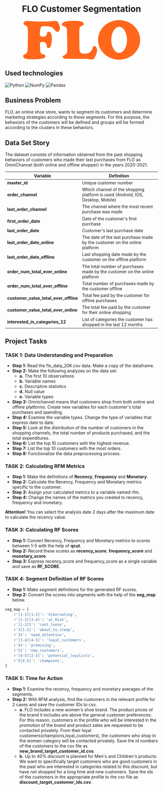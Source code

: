 <div align="center">
<h1>
  FLO Customer Segmentation
</h1>

<h4>
    <img alt="FLO" src="https://github.com/bekowashere/rfm-flo/blob/main/src/flo1.png?raw=true">
</h4>
</div>



## Used technologies

![Python](https://img.shields.io/badge/python-3670A0?style=for-the-badge&logo=python&logoColor=ffdd54) ![NumPy](https://img.shields.io/badge/numpy-%23013243.svg?style=for-the-badge&logo=numpy&logoColor=white) ![Pandas](https://img.shields.io/badge/pandas-%23150458.svg?style=for-the-badge&logo=pandas&logoColor=white)

## Business Problem

FLO, an online shoe store, wants to segment its customers and determine marketing strategies according to these segments. For this purpose, the behaviors of the customers will be defined and groups will be formed according to the clusters in these behaviors.

## Data Set Story

The dataset consists of information obtained from the past shopping behaviors of customers who made their last purchases from FLO as OmniChannel (both online and offline shopper) in the years 2020-2021.

| Variable  | Definition   |
|---|---|
|   **master_id**  | Unique customer number |
|   **order_channel**  | Which channel of the shopping platform is used (Android, IOS, Desktop, Mobile) |
|   **last_order_channel**  | The channel where the most recent purchase was made |
|   **first_order_date**  | Date of the customer's first purchase |
|   **last_order_date**  | Customer's last purchase date |
|   **last_order_date_online**  | The date of the last purchase made by the customer on the online platform |
|   **last_order_date_offline**  | Last shopping date made by the customer on the offline platform |
|   **order_num_total_ever_online**  | The total number of purchases made by the customer on the online platform |
|   **order_num_total_ever_offline**  | Total number of purchases made by the customer offline |
|   **customer_value_total_ever_offline**  | Total fee paid by the customer for offline purchases  |
|   **customer_value_total_ever_online**  | The total fee paid by the customer for their online shopping |
|   **interested_in_categories_12**  | List of categories the customer has shopped in the last 12 months |

## Project Tasks

### TASK 1: Data Understanding and Preparation

- **Step 1:** Read the flo_data_20K.csv data. Make a copy of the dataframe.
- **Step 2:** Make the following analyzes on the data set:
    - **a.** The first 10 observations
    - **b.** Variable names
    - **c.** Descriptive statistics
    - **d.** Null value
    - **e.** Variable types
- **Step 3:** Omnichannel means that customers shop from both online and offline platforms. Create new variables for each customer's total purchases and spending.
- **Step 4:** Examine the variable types. Change the type of variables that express date to date.
- **Step 5:** Look at the distribution of the number of customers in the shopping channels, the total number of products purchased, and the total expenditures.
- **Step 6:** List the top 10 customers with the highest revenue.
- **Step 7:** List the top 10 customers with the most orders.
- **Step 8:** Functionalize the data preprocessing process.

### TASK 2: Calculating RFM Metrics

- **Step 1:** Make the definitions of **Recency**, **Frequency** and **Monetary**.
- **Step 2:** Calculate the Recency, Frequency and Monetary metrics specific to the customer.
- **Step 3:** Assign your calculated metrics to a variable named rfm.
- **Step 4:** Change the names of the metrics you created to recency, frequency and monetary.

**Attention!** You can select the analysis date 2 days after the maximum date to calculate the recency value.

### TASK 3: Calculating RF Scores

- **Step 1:** Convert Recency, Frequency and Monetary metrics to scores between 1-5 with the help of **qcut**.
- **Step 2:** Record these scores as **recency_score**, **frequency_score** and **monetary_score**.
- **Step 3:** Express recency_score and frequency_score as a single variable and save as **RF_SCORE**.

### TASK 4: Segment Definition of RF Scores

- **Step 1:** Make segment definitions for the generated RF scores.
- **Step 2:** Convert the scores into segments with the help of the **seg_map** below.

```python
seg_map = {
    r'[1-2][1-2]': 'hibernating',
    r'[1-2][3-4]': 'at_Risk',
    r'[1-2]5': 'cant_loose',
    r'3[1-2]': 'about_to_sleep',
    r'33': 'need_attention',
    r'[3-4][4-5]': 'loyal_customers',
    r'41': 'promising',
    r'51': 'new_customers',
    r'[4-5][2-3]': 'potential_loyalists',
    r'5[4-5]': 'champions',
}
```

### TASK 5: Time for Action

- **Step 1:** Examine the recency, frequency and monetary averages of the segments.
- **Step 2:** With RFM analysis, find the customers in the relevant profile for 2 cases and save the customer IDs to csv.
    - **a.** FLO includes a new women's shoe brand. The product prices of the brand it includes are above the general customer preferences. For this reason, customers in the profile who will be interested in the promotion of the brand and product sales are requested to be contacted privately. From their loyal customers(champions,loyal_customers), the customers who shop in the women category will be contacted privately. Save the id numbers of the customers to the csv file as **new_brand_target_customer_id.cvs**.
    - **b.** Up to 40% discount is planned for Men's and Children's products. We want to specifically target customers who are good customers in the past who are interested in categories related to this discount, but have not shopped for a long time and new customers. Save the ids of the customers in the appropriate profile to the csv file as **discount_target_customer_ids.csv**.